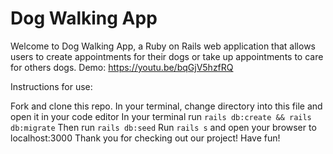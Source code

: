 # Dog Walking App

Welcome to Dog Walking App, a Ruby on Rails web application that allows users to create appointments for their dogs or take up appointments to care for others dogs. Demo: https://youtu.be/bqGjV5hzfRQ

Instructions for use:

Fork and clone this repo.
In your terminal, change directory into this file and open it in your code editor
In your terminal run `rails db:create && rails db:migrate`
Then run `rails db:seed`
Run `rails s` and open your browser to localhost:3000
Thank you for checking out our project! Have fun!
